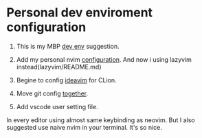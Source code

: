 # Personal dev enviroment configuration

1. This is my MBP [dev env](docs/env_readme.md) suggestion.

2. Add my personal nvim [configuration](nvim/readme.md). And now i using lazyvim instead(lazyvim/README.md)

3. Begine to config [ideavim](ideavim/readme.md) for CLion.

4. Move git config [together](git/readme.md).

5. Add vscode user setting file.

In every editor using almost same keybinding as neovim. But I also suggested use naive nvim in your terminal. It's so nice.
